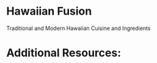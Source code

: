 
Hawaiian Fusion
=======

Traditional and Modern Hawaiian Cuisine and Ingredients

Additional Resources: 
==========
